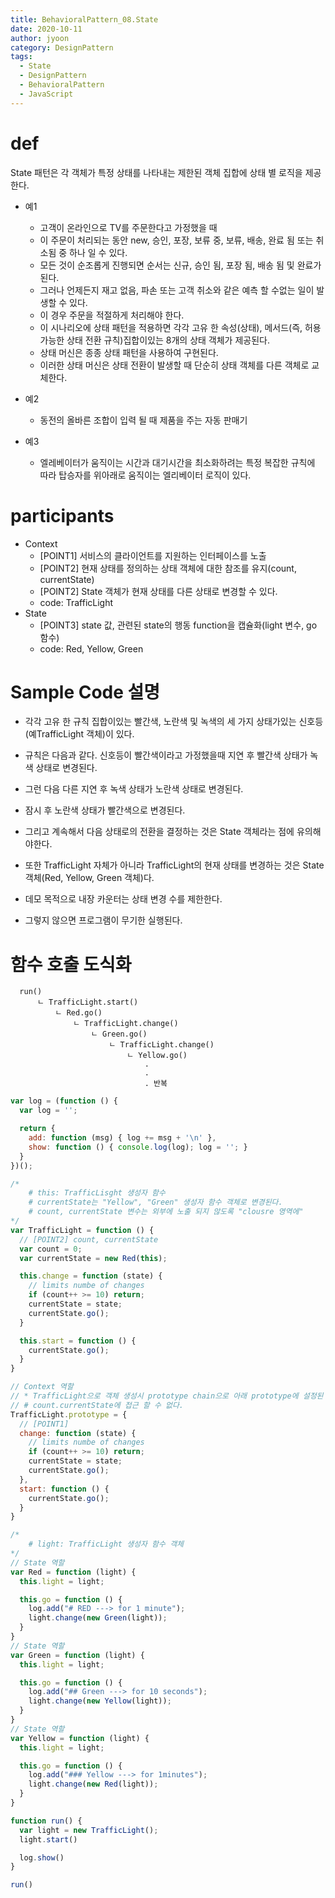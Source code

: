 ```yaml
---
title: BehavioralPattern_08.State
date: 2020-10-11
author: jyoon
category: DesignPattern
tags:
  - State
  - DesignPattern
  - BehavioralPattern
  - JavaScript
---
```


# def
State 패턴은 각 객체가 특정 상태를 나타내는 제한된 객체 집합에 상태 별 로직을 제공한다.  

* 예1
  - 고객이 온라인으로 TV를 주문한다고 가정했을 때  
  - 이 주문이 처리되는 동안 new, 승인, 포장, 보류 중, 보류, 배송, 완료 됨 또는 취소됨 중 하나 일 수 있다.  
  - 모든 것이 순조롭게 진행되면 순서는 신규, 승인 됨, 포장 됨, 배송 됨 및 완료가 된다.  
  - 그러나 언제든지 재고 없음, 파손 또는 고객 취소와 같은 예측 할 수없는 일이 발생할 수 있다.  
  - 이 경우 주문을 적절하게 처리해야 한다.  
  - 이 시나리오에 상태 패턴을 적용하면 각각 고유 한 속성(상태), 메서드(즉, 허용 가능한 상태 전환 규칙)집합이있는 8개의 상태 객체가 제공된다.  
  - 상태 머신은 종종 상태 패턴을 사용하여 구현된다.  
  - 이러한 상태 머신은 상태 전환이 발생할 때 단순히 상태 객체를 다른 객체로 교체한다.  

* 예2
  - 동전의 올바른 조합이 입력 될 때 제품을 주는 자동 판매기

* 예3
  - 엘레베이터가 움직이는 시간과 대기시간을 최소화하려는 특정 복잡한 규칙에 따라 탑승자를 위아래로 움직이는 엘리베이터 로직이 있다.  

# participants
  * Context  
    - [POINT1] 서비스의 클라이언트를 지원하는 인터페이스를 노출
    - [POINT2] 현재 상태를 정의하는 상태 객체에 대한 참조를 유지(count, currentState)
    - [POINT2] State 객체가 현재 상태를 다른 상태로 변경할 수 있다.
    - code: TrafficLight
  * State  
    - [POINT3] state 값, 관련된 state의 행동 function을 캡슐화(light 변수, go 함수)
    - code: Red, Yellow, Green

# Sample Code 설명  
  * 각각 고유 한 규칙 집합이있는 빨간색, 노란색 및 녹색의 세 가지 상태가있는 신호등(예TrafficLight 객체)이 있다.
  * 규칙은 다음과 같다. 신호등이 빨간색이라고 가정했을때 지연 후 빨간색 상태가 녹색 상태로 변경된다.
  * 그런 다음 다른 지연 후 녹색 상태가 노란색 상태로 변경된다.
  * 잠시 후 노란색 상태가 빨간색으로 변경된다.

  * 그리고 계속해서 다음 상태로의 전환을 결정하는 것은 State 객체라는 점에 유의해야한다.
  * 또한 TrafficLight 자체가 아니라 TrafficLight의 현재 상태를 변경하는 것은 State 객체(Red, Yellow, Green 객체)다.

  * 데모 목적으로 내장 카운터는 상태 변경 수를 제한한다. 
  * 그렇지 않으면 프로그램이 무기한 실행된다.

# 함수 호출 도식화
```
  run()
      ㄴ TrafficLight.start()
          ㄴ Red.go()
              ㄴ TrafficLight.change()
                  ㄴ Green.go()
                      ㄴ TrafficLight.change()
                          ㄴ Yellow.go()
                              .
                              .
                              . 반복
```

```js
var log = (function () {
  var log = '';

  return {
    add: function (msg) { log += msg + '\n' },
    show: function () { console.log(log); log = ''; }
  }
})();

/*
    # this: TrafficLisght 생성자 함수
    # currentState는 "Yellow", "Green" 생성자 함수 객체로 변경된다.
    # count, currentState 변수는 외부에 노출 되지 않도록 "clousre 영역에"
*/
var TrafficLight = function () {
  // [POINT2] count, currentState
  var count = 0;
  var currentState = new Red(this);

  this.change = function (state) {
    // limits numbe of changes
    if (count++ >= 10) return;
    currentState = state;
    currentState.go();
  }

  this.start = function () {
    currentState.go();
  }
}

// Context 역할
// * TrafficLight으로 객체 생성시 prototype chain으로 아래 prototype에 설정된 change, start는 실행 되지 않는다.
// # count.currentState에 접근 할 수 없다.
TrafficLight.prototype = {
  // [POINT1]
  change: function (state) {
    // limits numbe of changes
    if (count++ >= 10) return;
    currentState = state;
    currentState.go();
  },
  start: function () {
    currentState.go();
  }
}

/*
    # light: TrafficLight 생성자 함수 객체
*/
// State 역할
var Red = function (light) {
  this.light = light;

  this.go = function () {
    log.add("# RED ---> for 1 minute");
    light.change(new Green(light));
  }
}
// State 역할
var Green = function (light) {
  this.light = light;

  this.go = function () {
    log.add("## Green ---> for 10 seconds");
    light.change(new Yellow(light));
  }
}
// State 역할
var Yellow = function (light) {
  this.light = light;

  this.go = function () {
    log.add("### Yellow ---> for 1minutes");
    light.change(new Red(light));
  }
}

function run() {
  var light = new TrafficLight();
  light.start()

  log.show()
}

run()
```
